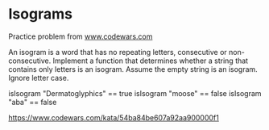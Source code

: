 # Isograms

Practice problem from www.codewars.com

An isogram is a word that has no repeating letters, consecutive or non-consecutive. Implement a function that determines whether a string that contains only letters is an isogram. Assume the empty string is an isogram. Ignore letter case.

isIsogram "Dermatoglyphics" == true
isIsogram "moose" == false
isIsogram "aba" == false

https://www.codewars.com/kata/54ba84be607a92aa900000f1
